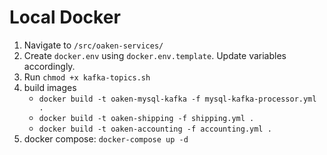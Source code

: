 # Local Docker

1. Navigate to `/src/oaken-services/`
1. Create `docker.env` using `docker.env.template`. Update variables accordingly.
1. Run `chmod +x kafka-topics.sh`
1. build images
    - `docker build -t oaken-mysql-kafka -f mysql-kafka-processor.yml .`
    - `docker build -t oaken-shipping -f shipping.yml .`
    - `docker build -t oaken-accounting -f accounting.yml .`
1. docker compose: `docker-compose up -d`
